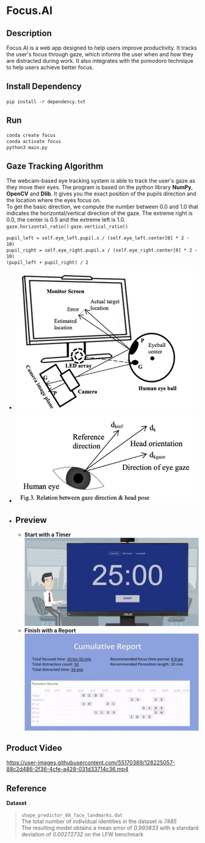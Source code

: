 # Focus.AI 

## **Description**<br/>
Focus.AI is a web app designed to help users improve productivity. It tracks the user's focus through gaze, which informs the user when and how they are distracted during work. It also integrates with the pomodoro technique to help users achieve better focus. <br/>

## **Install Dependency**<br/>
`pip install -r dependency.txt`<br/>

## **Run**<br/>
```
conda create focus
conda activate focus
python3 main.py
``` 


## **Gaze Tracking Algorithm**<br/>
The webcam-based eye tracking system is able to track the user's gaze as they move their eyes. The program is based on the python library **NumPy**, **OpenCV** and **Dlib**. It gives you the exact position of the pupils direction and the location where the eyes focus on.<br/>
To get the basic direction, we compute the number between 0.0 and 1.0 that indicates the horizontal/vertical direction of the gaze. The extreme right is 0.0, the center is 0.5 and the extreme left is 1.0. <br/>
`gaze.horizontal_ratio()` `gaze.vertical_ratio()` <br/>

```
pupil_left = self.eye_left.pupil.x / (self.eye_left.center[0] * 2 - 10) 
pupil_right = self.eye_right.pupil.x / (self.eye_right.center[0] * 2 - 10)
(pupil_left + pupil_right) / 2
```
 * ![](backend/images/WechatIMG79.png) <br/>
 * ![](backend/images/WechatIMG80.png) <br/>


* ## **Preview**<br/>
  * **Start with a Timer**<br/>
  ![](backend/images/WechatIMG76.png) <br/>
  * **Finish with a Report**<br/>
  ![](backend/images/WechatIMG77.png) <br/>
## Product Video <br/>
  

https://user-images.githubusercontent.com/55170389/128225057-88c2d486-2f36-4cfe-a428-031d33714c36.mp4


## Reference <br/>
**Dataset** <br/>
>  `shape_predictor_68_face_landmarks.dat` <br/>
> The total number of individual identities in the dataset is *7485* <br/>
> The resulting model obtains a mean error of *0.993833* with a standard deviation of *0.00272732* on the LFW benchmark

